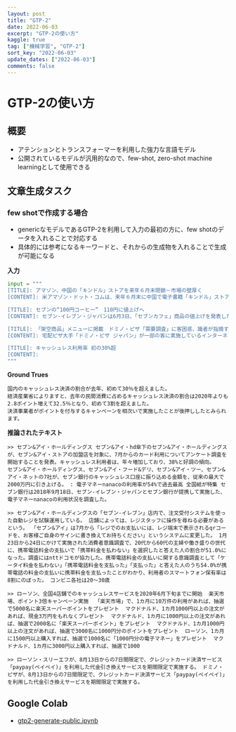 ```yaml
---
layout: post
title: "GTP-2"
date: 2022-06-03
excerpt: "GTP-2の使い方"
kaggle: true
tag: ["機械学習", "GTP-2"]
sort_key: "2022-06-03"
update_dates: ["2022-06-03"]
comments: false
---
```


# GTP-2の使い方

## 概要
 - アテンションとトランスフォーマーを利用した強力な言語モデル
 - 公開されているモデルが汎用的なので、few-shot, zero-shot machine learningとして使用できる

## 文章生成タスク

### few shotで作成する場合
 - genericなモデルであるGTP-2を利用して入力の最初の方に、few shotのデータを入れることで対応する
 - 具体的には参考になるキーワードと、それからの生成物を入れることで生成が可能になる

**入力**
```python
input = """
[TITLE]: アマゾン、中国の「キンドル」ストアを来年６月末閉鎖－市場の壁厚く
[CONTENT]: 米アマゾン・ドット・コムは、来年６月末に中国で電子書籍「キンドル」ストアを閉鎖する。現地ライバル企業の壁は厚く、中国市場に大きく食い込めなかった。アマゾンの広報担当者は電子メールで配布した資料で、2023年６月30日に中国のキンドルストアを停止すると説明。キンドルリーダーのサポートは継続、あるいは今年１月以後の機器購入については返金に応じるとした。 

[TITLE]: セブンの“100円コーヒー”　110円に値上げへ
[CONTENT]: セブン‐イレブン・ジャパンは6月3日、「セブンカフェ」商品の値上げを発表した。対象は“100円コーヒー”として親しまれていたレギュラーサイズのホットコーヒー、アイスコーヒーなど。7月4日から順次変更する。

[TITLE]: 「架空商品」メニューに掲載　ドミノ・ピザ「需要調査」に客困惑、識者が指摘する改善点
[CONTENT]: 宅配ピザ大手「ドミノ・ピザ ジャパン」が一部の客に実施しているインターネット調査が、消費者視点に欠けているとしてひんしゅくを買っている。

[TITLE]: キャッシュレス利用率 初の30%超
[CONTENT]: 
"""
```

**Ground Trues**
```text
国内のキャッシュレス決済の割合が去年、初めて30％を超えました。
経済産業省によりますと、去年の民間消費に占めるキャッシュレス決済の割合は2020年よりも2.8ポイント増えて32.5％となり、初めて3割を超えました。
決済事業者がポイントを付与するキャンペーンを相次いで実施したことが後押ししたとみられます。
```

**推論されたテキスト**  
```
>> セブン&アイ・ホールディングス セブン&アイ・hd傘下のセブン&アイ・ホールディングスが、セブン&アイ・ストアの加盟店を対象に、7月からのカード利用についてアンケート調査を開始することを発表。キャッシュレス利用者は、年々増加しており、38%と好調の傾向。   セブン&アイ・ホールディングス、セブン&アイ・フード&デリ、セブン&アイ・ツー、セブン&アイ・ネットの7社が、セブン銀行のキャッシュレス口座に振り込める金額を、従来の最大で2000万円に引き上げる。 : 電子マネーnanacoの利用率が54%で過去最高 全国紙が特集 セブン銀行は2018年9月18日、セブン-イレブン・ジャパンとセブン銀行が提携して実施した、電子マネーnanacoの利用状況を調査した。

>> セブン&アイ・ホールディングスの「セブン-イレブン」店内で、注文受付システムを使った自動レジを試験運用している。 店舗によっては、レジスタッフに操作を尋ねる必要があるという。 「セブン&アイ」は7月から「レジでのお支払いには、レジ端末で表示されるqrコードを、お客様ご自身のサインに書き換えてお持ちください」というシステムに変更した。 1月23日から24日にかけて実施された消費者意識調査で、20代から60代の主婦や働き盛りの世代に、携帯電話料金の支払いで「携帯料金を払わない」を選択したと答えた人の割合が51.0%になった。調査にはnttドコモが協力した。携帯電話料金の支払いに関する意識調査として「ケータイ料金を払わない」「携帯電話料金を支払った」「支払った」と答えた人のうち54.0%が携帯電話の料金の支払いに携帯料金を支払ったことがわかり、利用者のスマートフォン保有率は8割にのぼった。 コンビニ各社は20〜30歳

>> ローソン、全国4店舗でのキャッシュレスサービスを2020年6月下旬までに開始  楽天市場、ポイント3倍キャンペーン実施  「楽天市場」で、1カ月に10万件の利用があれば、抽選で5000名に楽天スーパーポイントをプレゼント  マクドナルド、1カ月1000円以上の注文があれば、現金3万円をもれなくプレゼント  マクドナルド、1カ月に1000円以上の注文があれば、抽選で2000名に「楽天スーパーポイント」をプレゼント  マクドナルド、1カ月1000円以上の注文があれば、抽選で3000名に1000円分のポイントをプレゼント  ローソン、1カ月に1500円以上購入すれば、抽選で1000名に「1000円分の電子マネー」をプレゼント  マクドナルド、1カ月に3000円以上購入すれば、抽選で1000

>> ローソン・スリーエフが、8月13日からの7日間限定で、クレジットカード決済サービス「paypay(ペイペイ)」を利用した代金引き換えサービスを期間限定で実施する。 ドミノ・ピザが、8月13日からの7日間限定で、クレジットカード決済サービス「paypay(ペイペイ)」を利用した代金引き換えサービスを期間限定で実施する。
```

## Google Colab
 - [gtp2-generate-public.ipynb](https://colab.research.google.com/drive/1O-pZbimbgy-wU4mI2yzNzX4aDntpgA78?usp=sharing)